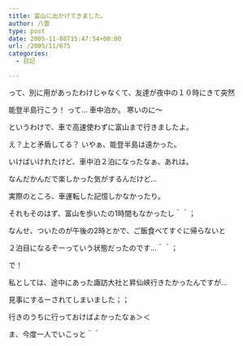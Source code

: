 ```yaml
---
title: 富山に出かけてきました。
author: 八雲
type: post
date: 2005-11-08T15:47:54+00:00
url: /2005/11/675
categories:
  - 日記

---
```

って、別に用があったわけじゃなくて、友達が夜中の１０時にきて突然
  
能登半島行こう！ って… 車中泊か。 寒いのに～

というわけで、車で高速使わずに富山まで行きましたよ。
  
え？上と矛盾してる？ いやぁ、能登半島は遠かった。
  
いけばいけれたけど、車中泊２泊になったなぁ、あれは。

なんだかんだで楽しかった気がするんだけど…
  
実際のところ、車運転した記憶しかなかったり。

それもそのはず、富山を歩いたの1時間もなかったし＾＾；
  
なんせ、ついたのが午後の2時とかで、ご飯食べてすぐに帰らないと
  
２泊目になるぞーっていう状態だったのです…＾＾；

で！
  
私としては、途中にあった諏訪大社と昇仙峡行きたかったんですが…
  
見事にするーされてしまいました；；
  
行きのうちに行っておけばよかったなぁ＞＜

ま、今度一人でいこっと＾＾